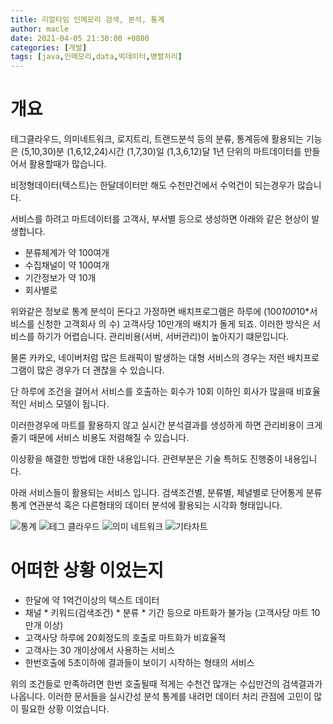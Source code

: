 ```yaml
---
title: 리얼타임 인메모리 검색, 분석, 통계 
author: macle
date: 2021-04-05 21:30:00 +0800
categories: [개발]
tags: [java,인메모리,data,빅데이터,병렬처리]
---
```


# 개요
테그클라우드, 의미네트워크, 로지트리, 트랜드분석 등의 분류, 통계등에 활용되는 기능은 (5,10,30)분 (1,6,12,24)시간 (1,7,30)일 (1,3,6,12)달 1년 단위의 마트데이터를 만들어서 활용할때가 많습니다.

비정형데이터(텍스트)는 한달데이터만 해도 수천만건에서 수억건이 되는경우가 많습니다.

서비스를 하려고 마트데이터를 고객사, 부서별 등으로 생성하면 아래와 같은 현상이 발생합니다.
- 분류체계가 약 100여개
- 수집채널이 약 100여개
- 기간정보가 약 10개
- 회사별로

위와같은 정보로 통계 분석이 돈다고 가정하면 배치프로그램은 하루에 (100*100*10*서비스를 신청한 고객회사 의 수) 고객사당 10만개의 배치가 돌게 되죠. 이러한 방식은 서비스를 하기가 어렵습니다. 관리비용(서버, 서버관리)이 높아지기 떄문입니다.

물론 카카오, 네이버처럼 많은 트래픽이 발생하는 대형 서비스의 경우는 저런 배치프로그램이 많은 경우가 더 괜찮을 수 있습니다.

단 하루에 조건을 걸어서 서비스를 호출하는 회수가 10회 이하인 회사가 많을때 비효율적인 서비스 모델이 됩니다.

이러한경우에 마트를 활용하지 않고 실시간 분석결과를 생성하게 하면 관리비용이 크게 줄기 때문에 서비스 비용도 저렴해질 수 있습니다. 

이상황을 해결한 방법에 대한 내용입니다. 관련부분은 기술 특허도 진행중이 내용입니다.

아래 서비스들이 활용되는 서비스 입니다. 검색조건별, 분류별, 체녈별로 단어통게 분류통계 연관분석 혹은 다른형태의 데이터 분석에 활용되는 시각화 형태입니다.

![통계](https://github.com/macle86/macle86.github.io/blob/master/img/realtime/stat.JPG?raw=true)
![테그 클라우드](https://github.com/macle86/macle86.github.io/blob/master/img/realtime/tagcloud.png?raw=true)
![의미 네트워크](https://github.com/macle86/macle86.github.io/blob/master/img/realtime/sna.png?raw=true)
![기타차트](https://github.com/macle86/macle86.github.io/blob/master/img/realtime/etc.jpg?raw=true)

# 어떠한 상황 이었는지
- 한달에 약 1억건이상의 텍스트 데이터
- 채널 * 키워드(검색조건) * 분류 * 기간 등으로 마트화가 불가능 (고객사당 마트 10만개 이상)
- 고객사당 하루에 20회정도의 호출로 마트화가 비효율적
- 고객사는 30 개이상에서 사용하는 서비스
- 한번호출에 5초이하에 결과들이 보이기 시작하는 형태의 서비스

위의 조건들로 만족하려면 한번 호출될때 적게는 수천건 많개는 수십만건의 검색결과가 나옵니다. 이러한 문서들을 실시간성 분석 통계를 내려먼 데이터 처리 관점에 고민이 많이 필요한 상황 이었습니다.




